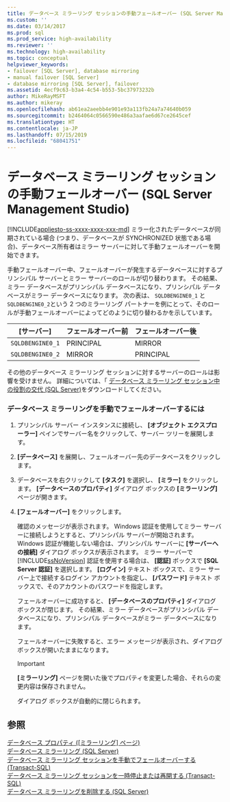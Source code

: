 ```yaml
---
title: データベース ミラーリング セッションの手動フェールオーバー (SQL Server Management Studio) | Microsoft Docs
ms.custom: ''
ms.date: 03/14/2017
ms.prod: sql
ms.prod_service: high-availability
ms.reviewer: ''
ms.technology: high-availability
ms.topic: conceptual
helpviewer_keywords:
- failover [SQL Server], database mirroring
- manual failover [SQL Server]
- database mirroring [SQL Server], failover
ms.assetid: 4ecf9c63-b3a4-4c54-b553-5bc37973232b
author: MikeRayMSFT
ms.author: mikeray
ms.openlocfilehash: ab61ea2aeebb4e901e93a113fb24a7a74640b059
ms.sourcegitcommit: b2464064c0566590e486a3aafae6d67ce2645cef
ms.translationtype: HT
ms.contentlocale: ja-JP
ms.lasthandoff: 07/15/2019
ms.locfileid: "68041751"
---
```

# <a name="manually-fail-over-a-database-mirroring-session-sql-server-management-studio"></a>データベース ミラーリング セッションの手動フェールオーバー (SQL Server Management Studio)
[!INCLUDE[appliesto-ss-xxxx-xxxx-xxx-md](../../includes/appliesto-ss-xxxx-xxxx-xxx-md.md)]
  ミラー化されたデータベースが同期されている場合 (つまり、データベースが SYNCHRONIZED 状態である場合)、データベース所有者はミラー サーバーに対して手動フェールオーバーを開始できます。  
  
 手動フェールオーバー中、フェールオーバーが発生するデータベースに対するプリンシパル サーバーとミラー サーバーのロールが切り替わります。 その結果、ミラー データベースがプリンシパル データベースになり、プリンシパル データベースがミラー データベースになります。 次の表は、 `SQLDBENGINE0_1` と `SQLDBENGINE0_2`という 2 つのミラーリング パートナーを例にとって、そのロールが手動フェールオーバーによってどのように切り替わるかを示しています。  
  
|[サーバー]|フェールオーバー前|フェールオーバー後|  
|------------|---------------------|--------------------|  
|`SQLDBENGINE0_1`|PRINCIPAL|MIRROR|  
|`SQLDBENGINE0_2`|MIRROR|PRINCIPAL|  
  
 その他のデータベース ミラーリング セッションに対するサーバーのロールは影響を受けません。 詳細については、「 [データベース ミラーリング セッション中の役割の交代 &#40;SQL Server&#41;](../../database-engine/database-mirroring/role-switching-during-a-database-mirroring-session-sql-server.md)をダウンロードしてください。  
  
### <a name="to-manually-fail-over-database-mirroring"></a>データベース ミラーリングを手動でフェールオーバーするには  
  
1.  プリンシパル サーバー インスタンスに接続し、 **[オブジェクト エクスプローラー]** ペインでサーバー名をクリックして、サーバー ツリーを展開します。  
  
2.  **[データベース]** を展開し、フェールオーバー先のデータベースをクリックします。  
  
3.  データベースを右クリックして **[タスク]** を選択し、 **[ミラー]** をクリックします。 **[データベースのプロパティ]** ダイアログ ボックスの **[ミラーリング]** ページが開きます。  
  
4.  **[フェールオーバー]** をクリックします。  
  
     確認のメッセージが表示されます。  Windows 認証を使用してミラー サーバーに接続しようとすると、プリンシパル サーバーが開始されます。 Windows 認証が機能しない場合は、プリンシパル サーバーに **[サーバーへの接続]** ダイアログ ボックスが表示されます。 ミラー サーバーで [!INCLUDE[ssNoVersion](../../includes/ssnoversion-md.md)] 認証を使用する場合は、 **[認証]** ボックスで **[SQL Server 認証]** を選択します。 **[ログイン]** テキスト ボックスで、ミラー サーバー上で接続するログイン アカウントを指定し、 **[パスワード]** テキスト ボックスで、そのアカウントのパスワードを指定します。  
  
     フェールオーバーに成功すると、 **[データベースのプロパティ]** ダイアログ ボックスが閉じます。 その結果、ミラー データベースがプリンシパル データベースになり、プリンシパル データベースがミラー データベースになります。  
  
     フェールオーバーに失敗すると、エラー メッセージが表示され、ダイアログ ボックスが開いたままになります。  
  
    > [!IMPORTANT]  
    >  **[ミラーリング]** ページを開いた後でプロパティを変更した場合、それらの変更内容は保存されません。  
  
     ダイアログ ボックスが自動的に閉じられます。  
  
## <a name="see-also"></a>参照  
 [データベース プロパティ &#40;[ミラーリング] ページ&#41;](../../relational-databases/databases/database-properties-mirroring-page.md)   
 [データベース ミラーリング &#40;SQL Server&#41;](../../database-engine/database-mirroring/database-mirroring-sql-server.md)   
 [データベース ミラーリング セッションを手動でフェールオーバーする &#40;Transact-SQL&#41;](../../database-engine/database-mirroring/manually-fail-over-a-database-mirroring-session-transact-sql.md)   
 [データベース ミラーリング セッションを一時停止または再開する &#40;Transact-SQL&#41;](../../database-engine/database-mirroring/pause-or-resume-a-database-mirroring-session-sql-server.md)   
 [データベース ミラーリングを削除する &#40;SQL Server&#41;](../../database-engine/database-mirroring/remove-database-mirroring-sql-server.md)  
  
  
